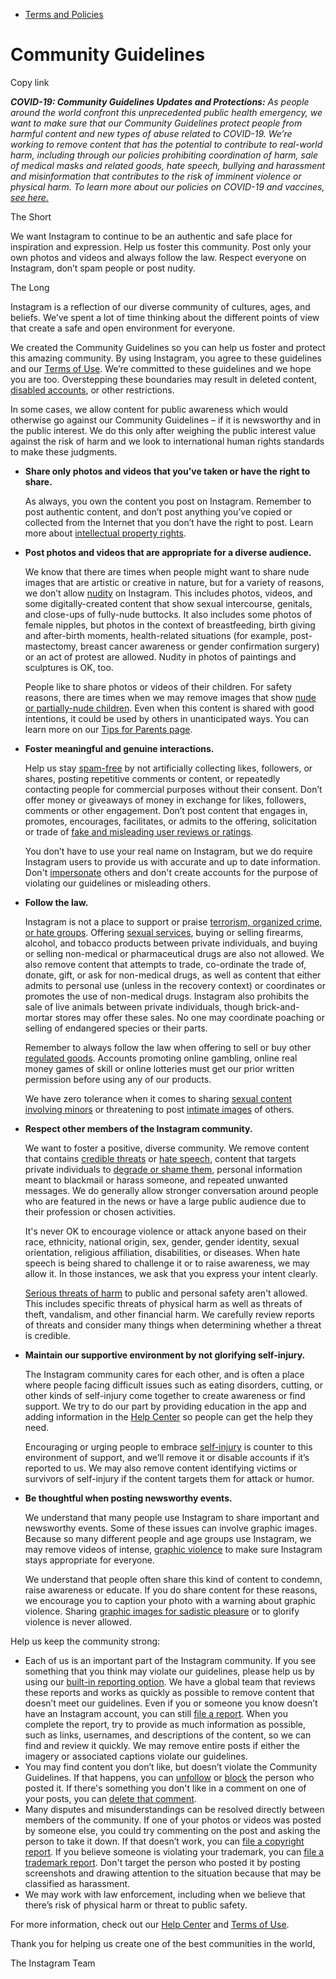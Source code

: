 *   [Terms and Policies](https://help.instagram.com/1417489251945243/?helpref=breadcrumb)

Community Guidelines
====================

Copy link

_**COVID-19: Community Guidelines Updates and Protections:** As people around the world confront this unprecedented public health emergency, we want to make sure that our Community Guidelines protect people from harmful content and new types of abuse related to COVID-19. We’re working to remove content that has the potential to contribute to real-world harm, including through our policies prohibiting coordination of harm, sale of medical masks and related goods, hate speech, bullying and harassment and misinformation that contributes to the risk of imminent violence or physical harm. To learn more about our policies on COVID-19 and vaccines, [see here.](https://help.instagram.com/697825587576762?helpref=faq_content)_

The Short

We want Instagram to continue to be an authentic and safe place for inspiration and expression. Help us foster this community. Post only your own photos and videos and always follow the law. Respect everyone on Instagram, don’t spam people or post nudity.

The Long

Instagram is a reflection of our diverse community of cultures, ages, and beliefs. We’ve spent a lot of time thinking about the different points of view that create a safe and open environment for everyone.

We created the Community Guidelines so you can help us foster and protect this amazing community. By using Instagram, you agree to these guidelines and our [Terms of Use](https://www.instagram.com/legal/terms). We’re committed to these guidelines and we hope you are too. Overstepping these boundaries may result in deleted content, [disabled accounts](https://help.instagram.com/366993040048856?helpref=faq_content), or other restrictions.

In some cases, we allow content for public awareness which would otherwise go against our Community Guidelines – if it is newsworthy and in the public interest. We do this only after weighing the public interest value against the risk of harm and we look to international human rights standards to make these judgments.

*   **Share only photos and videos that you’ve taken or have the right to share.**
    
    As always, you own the content you post on Instagram. Remember to post authentic content, and don’t post anything you’ve copied or collected from the Internet that you don’t have the right to post. Learn more about [intellectual property rights](https://help.instagram.com/126382350847838?helpref=faq_content).
    
*   **Post photos and videos that are appropriate for a diverse audience.**
    
    We know that there are times when people might want to share nude images that are artistic or creative in nature, but for a variety of reasons, we don’t allow [nudity](https://l.instagram.com/?u=https%3A%2F%2Fwww.facebook.com%2Fcommunitystandards%2Fadult_nudity_sexual_activity&e=AT1uwxb_YkkmNS-L5jbv_jnAl2a9kO9onebbm3kvXX-72VaE-kAS-IOuh2dGmGmBGNYhVOWu6Wv9xk7gGvl15mmEo9ClLP9Yy_MY6u94V-jHD9bk4bs_KKL1QZGrlbIhebbcQpMxI_pXRU4nzGopM1YMYvemVRcF6mLLJg) on Instagram. This includes photos, videos, and some digitally-created content that show sexual intercourse, genitals, and close-ups of fully-nude buttocks. It also includes some photos of female nipples, but photos in the context of breastfeeding, birth giving and after-birth moments, health-related situations (for example, post-mastectomy, breast cancer awareness or gender confirmation surgery) or an act of protest are allowed. Nudity in photos of paintings and sculptures is OK, too.
    
    People like to share photos or videos of their children. For safety reasons, there are times when we may remove images that show [nude or partially-nude children](https://l.instagram.com/?u=https%3A%2F%2Fwww.facebook.com%2Fcommunitystandards%2Fchild_nudity_sexual_exploitation&e=AT1uwxb_YkkmNS-L5jbv_jnAl2a9kO9onebbm3kvXX-72VaE-kAS-IOuh2dGmGmBGNYhVOWu6Wv9xk7gGvl15mmEo9ClLP9Yy_MY6u94V-jHD9bk4bs_KKL1QZGrlbIhebbcQpMxI_pXRU4nzGopM1YMYvemVRcF6mLLJg). Even when this content is shared with good intentions, it could be used by others in unanticipated ways. You can learn more on our [Tips for Parents page](https://help.instagram.com/154475974694511/?helpref=faq_content).
    
*   **Foster meaningful and genuine interactions.**
    
    Help us stay [spam-free](https://l.instagram.com/?u=https%3A%2F%2Fwww.facebook.com%2Fcommunitystandards%2Fspam&e=AT1uwxb_YkkmNS-L5jbv_jnAl2a9kO9onebbm3kvXX-72VaE-kAS-IOuh2dGmGmBGNYhVOWu6Wv9xk7gGvl15mmEo9ClLP9Yy_MY6u94V-jHD9bk4bs_KKL1QZGrlbIhebbcQpMxI_pXRU4nzGopM1YMYvemVRcF6mLLJg) by not artificially collecting likes, followers, or shares, posting repetitive comments or content, or repeatedly contacting people for commercial purposes without their consent. Don’t offer money or giveaways of money in exchange for likes, followers, comments or other engagement. Don’t post content that engages in, promotes, encourages, facilitates, or admits to the offering, solicitation or trade of [fake and misleading user reviews or ratings](https://l.instagram.com/?u=https%3A%2F%2Fwww.facebook.com%2Fcommunitystandards%2Ffraud_deception&e=AT1uwxb_YkkmNS-L5jbv_jnAl2a9kO9onebbm3kvXX-72VaE-kAS-IOuh2dGmGmBGNYhVOWu6Wv9xk7gGvl15mmEo9ClLP9Yy_MY6u94V-jHD9bk4bs_KKL1QZGrlbIhebbcQpMxI_pXRU4nzGopM1YMYvemVRcF6mLLJg).
    
    You don’t have to use your real name on Instagram, but we do require Instagram users to provide us with accurate and up to date information. Don't [impersonate](https://l.instagram.com/?u=https%3A%2F%2Fwww.facebook.com%2Fcommunitystandards%2Fmisrepresentation&e=AT1uwxb_YkkmNS-L5jbv_jnAl2a9kO9onebbm3kvXX-72VaE-kAS-IOuh2dGmGmBGNYhVOWu6Wv9xk7gGvl15mmEo9ClLP9Yy_MY6u94V-jHD9bk4bs_KKL1QZGrlbIhebbcQpMxI_pXRU4nzGopM1YMYvemVRcF6mLLJg) others and don't create accounts for the purpose of violating our guidelines or misleading others.
    
*   **Follow the law.**
    
    Instagram is not a place to support or praise [terrorism, organized crime, or hate groups](https://l.instagram.com/?u=https%3A%2F%2Fwww.facebook.com%2Fcommunitystandards%2Fdangerous_individuals_organizations&e=AT1uwxb_YkkmNS-L5jbv_jnAl2a9kO9onebbm3kvXX-72VaE-kAS-IOuh2dGmGmBGNYhVOWu6Wv9xk7gGvl15mmEo9ClLP9Yy_MY6u94V-jHD9bk4bs_KKL1QZGrlbIhebbcQpMxI_pXRU4nzGopM1YMYvemVRcF6mLLJg). Offering [sexual services](https://l.instagram.com/?u=https%3A%2F%2Fwww.facebook.com%2Fcommunitystandards%2Fsexual_solicitation&e=AT1uwxb_YkkmNS-L5jbv_jnAl2a9kO9onebbm3kvXX-72VaE-kAS-IOuh2dGmGmBGNYhVOWu6Wv9xk7gGvl15mmEo9ClLP9Yy_MY6u94V-jHD9bk4bs_KKL1QZGrlbIhebbcQpMxI_pXRU4nzGopM1YMYvemVRcF6mLLJg), buying or selling firearms, alcohol, and tobacco products between private individuals, and buying or selling non-medical or pharmaceutical drugs are also not allowed. We also remove content that attempts to trade, co-ordinate the trade of, donate, gift, or ask for non-medical drugs, as well as content that either admits to personal use (unless in the recovery context) or coordinates or promotes the use of non-medical drugs. Instagram also prohibits the sale of live animals between private individuals, though brick-and-mortar stores may offer these sales. No one may coordinate poaching or selling of endangered species or their parts.
    
    Remember to always follow the law when offering to sell or buy other [regulated goods](https://l.instagram.com/?u=https%3A%2F%2Fwww.facebook.com%2Fcommunitystandards%2Fregulated_goods&e=AT1uwxb_YkkmNS-L5jbv_jnAl2a9kO9onebbm3kvXX-72VaE-kAS-IOuh2dGmGmBGNYhVOWu6Wv9xk7gGvl15mmEo9ClLP9Yy_MY6u94V-jHD9bk4bs_KKL1QZGrlbIhebbcQpMxI_pXRU4nzGopM1YMYvemVRcF6mLLJg). Accounts promoting online gambling, online real money games of skill or online lotteries must get our prior written permission before using any of our products.
    
    We have zero tolerance when it comes to sharing [sexual content involving minors](https://l.instagram.com/?u=https%3A%2F%2Fwww.facebook.com%2Fcommunitystandards%2Fchild_nudity_sexual_exploitation&e=AT1uwxb_YkkmNS-L5jbv_jnAl2a9kO9onebbm3kvXX-72VaE-kAS-IOuh2dGmGmBGNYhVOWu6Wv9xk7gGvl15mmEo9ClLP9Yy_MY6u94V-jHD9bk4bs_KKL1QZGrlbIhebbcQpMxI_pXRU4nzGopM1YMYvemVRcF6mLLJg) or threatening to post [intimate images](https://l.instagram.com/?u=https%3A%2F%2Fwww.facebook.com%2Fcommunitystandards%2Fsexual_exploitation_adults&e=AT1uwxb_YkkmNS-L5jbv_jnAl2a9kO9onebbm3kvXX-72VaE-kAS-IOuh2dGmGmBGNYhVOWu6Wv9xk7gGvl15mmEo9ClLP9Yy_MY6u94V-jHD9bk4bs_KKL1QZGrlbIhebbcQpMxI_pXRU4nzGopM1YMYvemVRcF6mLLJg) of others.
    
*   **Respect other members of the Instagram community.**
    
    We want to foster a positive, diverse community. We remove content that contains [credible threats](https://l.instagram.com/?u=https%3A%2F%2Fwww.facebook.com%2Fcommunitystandards%2Fcredible_violence&e=AT1uwxb_YkkmNS-L5jbv_jnAl2a9kO9onebbm3kvXX-72VaE-kAS-IOuh2dGmGmBGNYhVOWu6Wv9xk7gGvl15mmEo9ClLP9Yy_MY6u94V-jHD9bk4bs_KKL1QZGrlbIhebbcQpMxI_pXRU4nzGopM1YMYvemVRcF6mLLJg) or [hate speech](https://l.instagram.com/?u=https%3A%2F%2Fwww.facebook.com%2Fcommunitystandards%2Fhate_speech&e=AT1uwxb_YkkmNS-L5jbv_jnAl2a9kO9onebbm3kvXX-72VaE-kAS-IOuh2dGmGmBGNYhVOWu6Wv9xk7gGvl15mmEo9ClLP9Yy_MY6u94V-jHD9bk4bs_KKL1QZGrlbIhebbcQpMxI_pXRU4nzGopM1YMYvemVRcF6mLLJg), content that targets private individuals to [degrade or shame them](https://l.instagram.com/?u=https%3A%2F%2Fwww.facebook.com%2Fcommunitystandards%2Fbullying&e=AT1uwxb_YkkmNS-L5jbv_jnAl2a9kO9onebbm3kvXX-72VaE-kAS-IOuh2dGmGmBGNYhVOWu6Wv9xk7gGvl15mmEo9ClLP9Yy_MY6u94V-jHD9bk4bs_KKL1QZGrlbIhebbcQpMxI_pXRU4nzGopM1YMYvemVRcF6mLLJg), personal information meant to blackmail or harass someone, and repeated unwanted messages. We do generally allow stronger conversation around people who are featured in the news or have a large public audience due to their profession or chosen activities.
    
    It's never OK to encourage violence or attack anyone based on their race, ethnicity, national origin, sex, gender, gender identity, sexual orientation, religious affiliation, disabilities, or diseases. When hate speech is being shared to challenge it or to raise awareness, we may allow it. In those instances, we ask that you express your intent clearly.
    
    [Serious threats of harm](https://l.instagram.com/?u=https%3A%2F%2Fwww.facebook.com%2Fcommunitystandards%2Fcredible_violence&e=AT1uwxb_YkkmNS-L5jbv_jnAl2a9kO9onebbm3kvXX-72VaE-kAS-IOuh2dGmGmBGNYhVOWu6Wv9xk7gGvl15mmEo9ClLP9Yy_MY6u94V-jHD9bk4bs_KKL1QZGrlbIhebbcQpMxI_pXRU4nzGopM1YMYvemVRcF6mLLJg) to public and personal safety aren't allowed. This includes specific threats of physical harm as well as threats of theft, vandalism, and other financial harm. We carefully review reports of threats and consider many things when determining whether a threat is credible.
    
*   **Maintain our supportive environment by not glorifying self-injury.**
    
    The Instagram community cares for each other, and is often a place where people facing difficult issues such as eating disorders, cutting, or other kinds of self-injury come together to create awareness or find support. We try to do our part by providing education in the app and adding information in the [Help Center](https://help.instagram.com/) so people can get the help they need.
    
    Encouraging or urging people to embrace [self-injury](https://l.instagram.com/?u=https%3A%2F%2Fwww.facebook.com%2Fcommunitystandards%2Fsuicide_self_injury_violence&e=AT1uwxb_YkkmNS-L5jbv_jnAl2a9kO9onebbm3kvXX-72VaE-kAS-IOuh2dGmGmBGNYhVOWu6Wv9xk7gGvl15mmEo9ClLP9Yy_MY6u94V-jHD9bk4bs_KKL1QZGrlbIhebbcQpMxI_pXRU4nzGopM1YMYvemVRcF6mLLJg) is counter to this environment of support, and we’ll remove it or disable accounts if it’s reported to us. We may also remove content identifying victims or survivors of self-injury if the content targets them for attack or humor.
    
*   **Be thoughtful when posting newsworthy events.**
    
    We understand that many people use Instagram to share important and newsworthy events. Some of these issues can involve graphic images. Because so many different people and age groups use Instagram, we may remove videos of intense, [graphic violence](https://l.instagram.com/?u=https%3A%2F%2Fwww.facebook.com%2Fcommunitystandards%2Fgraphic_violence&e=AT1uwxb_YkkmNS-L5jbv_jnAl2a9kO9onebbm3kvXX-72VaE-kAS-IOuh2dGmGmBGNYhVOWu6Wv9xk7gGvl15mmEo9ClLP9Yy_MY6u94V-jHD9bk4bs_KKL1QZGrlbIhebbcQpMxI_pXRU4nzGopM1YMYvemVRcF6mLLJg) to make sure Instagram stays appropriate for everyone.
    
    We understand that people often share this kind of content to condemn, raise awareness or educate. If you do share content for these reasons, we encourage you to caption your photo with a warning about graphic violence. Sharing [graphic images for sadistic pleasure](https://l.instagram.com/?u=https%3A%2F%2Fwww.facebook.com%2Fcommunitystandards%2Fcruel_insensitive&e=AT1uwxb_YkkmNS-L5jbv_jnAl2a9kO9onebbm3kvXX-72VaE-kAS-IOuh2dGmGmBGNYhVOWu6Wv9xk7gGvl15mmEo9ClLP9Yy_MY6u94V-jHD9bk4bs_KKL1QZGrlbIhebbcQpMxI_pXRU4nzGopM1YMYvemVRcF6mLLJg) or to glorify violence is never allowed.
    

Help us keep the community strong:

*   Each of us is an important part of the Instagram community. If you see something that you think may violate our guidelines, please help us by using our [built-in reporting option](https://help.instagram.com/165828726894770?helpref=faq_content). We have a global team that reviews these reports and works as quickly as possible to remove content that doesn’t meet our guidelines. Even if you or someone you know doesn’t have an Instagram account, you can still [file a report](https://help.instagram.com/contact/383679321740945). When you complete the report, try to provide as much information as possible, such as links, usernames, and descriptions of the content, so we can find and review it quickly. We may remove entire posts if either the imagery or associated captions violate our guidelines.
*   You may find content you don’t like, but doesn’t violate the Community Guidelines. If that happens, you can [unfollow](https://help.instagram.com/286340048138725?helpref=faq_content) or [block](https://help.instagram.com/426700567389543/?helpref=faq_content) the person who posted it. If there's something you don't like in a comment on one of your posts, you can [delete that comment](https://help.instagram.com/289098941190483?helpref=faq_content).
*   Many disputes and misunderstandings can be resolved directly between members of the community. If one of your photos or videos was posted by someone else, you could try commenting on the post and asking the person to take it down. If that doesn’t work, you can [file a copyright report](https://help.instagram.com/126382350847838?helpref=faq_content). If you believe someone is violating your trademark, you can [file a trademark report](https://help.instagram.com/222826637847963?helpref=faq_content). Don't target the person who posted it by posting screenshots and drawing attention to the situation because that may be classified as harassment.
*   We may work with law enforcement, including when we believe that there’s risk of physical harm or threat to public safety.

For more information, check out our [Help Center](https://help.instagram.com/) and [Terms of Use](https://l.instagram.com/?u=http%3A%2F%2Finstagram.com%2Flegal%2Fterms%2F%23&e=AT1uwxb_YkkmNS-L5jbv_jnAl2a9kO9onebbm3kvXX-72VaE-kAS-IOuh2dGmGmBGNYhVOWu6Wv9xk7gGvl15mmEo9ClLP9Yy_MY6u94V-jHD9bk4bs_KKL1QZGrlbIhebbcQpMxI_pXRU4nzGopM1YMYvemVRcF6mLLJg).

Thank you for helping us create one of the best communities in the world,

The Instagram Team